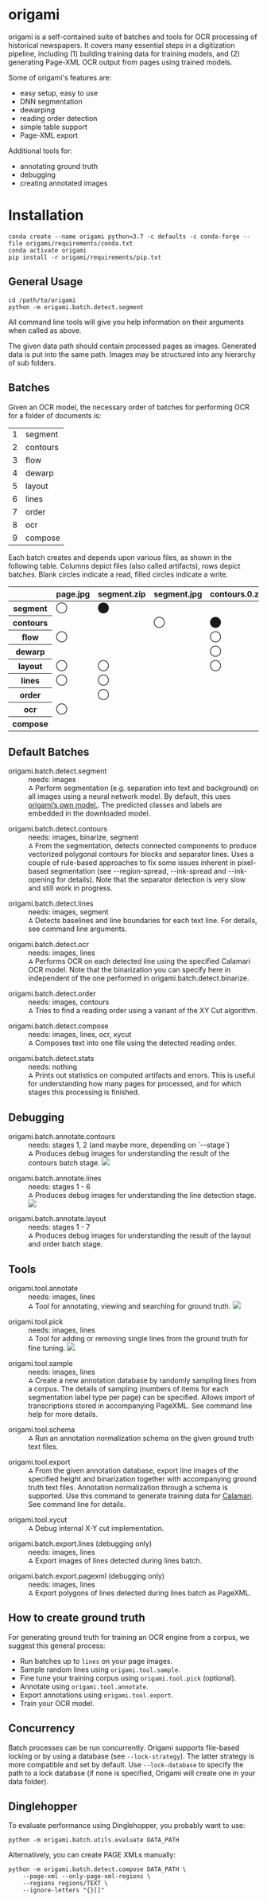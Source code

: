 # origami

origami is a self-contained suite of batches and tools for OCR processing of historical newspapers.
It covers many essential steps in a digitization pipeline, including (1) building training data for
training models, and (2) generating Page-XML OCR output from pages using trained models.

Some of origami's features are:

* easy setup, easy to use
* DNN segmentation
* dewarping
* reading order detection
* simple table support
* Page-XML export

Additional tools for:

* annotating ground truth
* debugging
* creating annotated images

# Installation 

```
conda create --name origami python=3.7 -c defaults -c conda-forge --file origami/requirements/conda.txt
conda activate origami
pip install -r origami/requirements/pip.txt
```

## General Usage

```
cd /path/to/origami
python -m origami.batch.detect.segment
```

All command line tools will give you help information on their arguments when called as above.

The given data path should contain processed pages as images. Generated data is put into the same path.  Images may be structured into any hierarchy of sub folders.

## Batches

Given an OCR model, the necessary order of batches for performing OCR for a folder of documents is:

<table>
<tr>
<td>1</td>
<td>segment</td>
</tr>
<tr>
<td>2</td>
<td>contours</td>
</tr>
<tr>
<td>3</td>
<td>flow</td>
</tr>
<tr>
<td>4</td>
<td>dewarp</td>
</tr>
<tr>
<td>5</td>
<td>layout</td>
</tr>
<tr>
<td>6</td>
<td>lines</td>
</tr>
<tr>
<td>7</td>
<td>order</td>
</tr>
<tr>
<td>8</td>
<td>ocr</td>
</tr>
<tr>
<td>9</td>
<td>compose</td>
</tr>
</table>

Each batch creates and depends upon various files, as shown in the following table.
Columns depict files (also called artifacts), rows depict batches. Blank circles
indicate a read, filled circles indicate a write.

<table class="table table-header-rotated">
<thead>
<tr>
<th></th>
<th class="rotate"><div><span>page.jpg</span></div></th>
<th class="rotate"><div><span>segment.zip</span></div></th>
<th class="rotate"><div><span>segment.jpg</span></div></th>
<th class="rotate"><div><span>contours.0.zip</span></div></th>
<th class="rotate"><div><span>flow.zip</span></div></th>
<th class="rotate"><div><span>lines.0.zip</span></div></th>
<th class="rotate"><div><span>contours.1.zip</span></div></th>
<th class="rotate"><div><span>dewarp.zip</span></div></th>
<th class="rotate"><div><span>contours.2.zip</span></div></th>
<th class="rotate"><div><span>tables.json</span></div></th>
<th class="rotate"><div><span>contours.3.zip</span></div></th>
<th class="rotate"><div><span>lines.3.zip</span></div></th>
<th class="rotate"><div><span>order.json</span></div></th>
<th class="rotate"><div><span>ocr.zip</span></div></th>
<th class="rotate"><div><span>compose.zip</span></div></th>
</tr>
</thead>
<tbody>
<tr>
<th class="row-header">segment</th>
<td>&#9711;</td>
<td>&#11044;</td>
<td></td>
<td></td>
<td></td>
<td></td>
<td></td>
<td></td>
<td></td>
<td></td>
<td></td>
<td></td>
<td></td>
<td></td>
<td></td>
</tr>
<tr>
<th class="row-header">contours</th>
<td></td>
<td></td>
<td>&#9711;</td>
<td>&#11044;</td>
<td></td>
<td></td>
<td></td>
<td></td>
<td></td>
<td></td>
<td></td>
<td></td>
<td></td>
<td></td>
<td></td>
</tr>
<tr>
<th class="row-header">flow</th>
<td>&#9711;</td>
<td></td>
<td></td>
<td>&#9711;</td>
<td>&#11044;</td>
<td>&#11044;</td>
<td></td>
<td></td>
<td></td>
<td></td>
<td></td>
<td></td>
<td></td>
<td></td>
<td></td>
</tr>
<tr>
<th class="row-header">dewarp</th>
<td></td>
<td></td>
<td></td>
<td>&#9711;</td>
<td>&#9711;</td>
<td></td>
<td>&#11044;</td>
<td>&#11044;</td>
<td></td>
<td></td>
<td></td>
<td></td>
<td></td>
<td></td>
<td></td>
</tr>
<tr>
<th class="row-header">layout</th>
<td>&#9711;</td>
<td>&#9711;</td>
<td></td>
<td>&#9711;</td>
<td></td>
<td>&#9711;</td>
<td>&#9711;</td>
<td></td>
<td>&#11044;</td>
<td>&#11044;</td>
<td></td>
<td></td>
<td></td>
<td></td>
<td></td>
</tr>
<tr>
<th class="row-header">lines</th>
<td>&#9711;</td>
<td>&#9711;</td>
<td></td>
<td></td>
<td></td>
<td></td>
<td></td>
<td></td>
<td>&#9711;</td>
<td>&#9711;</td>
<td>&#11044;</td>
<td>&#11044;</td>
<td></td>
<td></td>
<td></td>
</tr>
<tr>
<th class="row-header">order</th>
<td></td>
<td>&#9711;</td>
<td></td>
<td></td>
<td></td>
<td></td>
<td>&#9711;</td>
<td></td>
<td>&#9711;</td>
<td></td>
<td>&#9711;</td>
<td>&#9711;</td>
<td>&#11044;</td>
<td></td>
<td></td>
</tr>
<tr>
<th class="row-header">ocr</th>
<td>&#9711;</td>
<td></td>
<td></td>
<td></td>
<td></td>
<td></td>
<td></td>
<td></td>
<td></td>
<td>&#9711;</td>
<td></td>
<td>&#9711;</td>
<td></td>
<td>&#11044;</td>
<td></td>
</tr>
<tr>
<th class="row-header">compose</th>
<td></td>
<td></td>
<td></td>
<td></td>
<td></td>
<td></td>
<td></td>
<td></td>
<td></td>
<td>&#9711;</td>
<td>&#9711;</td>
<td>&#9711;</td>
<td>&#9711;</td>
<td>&#9711;</td>
<td>&#11044;</td>
</tr>
</tbody>
</table>

## Default Batches

<dl>
  <dt>origami.batch.detect.segment</dt>
  <dd>needs: images</dd>
  <dd>⁂ Perform segmentation (e.g. separation into text and background) on all images using a neural network model. By default, this uses <a href="https://github.com/poke1024/bbz-segment">origami’s own model.</a>. The predicted classes and labels are embedded in the downloaded model.</dd>
</dl>

<dl>
  <dt>origami.batch.detect.contours</dt>
  <dd>needs: images, binarize, segment</dd>
  <dd>⁂ From the segmentation, detects connected components to produce vectorized polygonal contours for blocks and separator lines. 
  Uses a couple of rule-based approaches to fix some issues inherent in pixel-based segmentation (see --region-spread,
  --ink-spread and --ink-opening for details). Note that the separator detection is very slow and still work in progress.</dd>
</dl>

<dl>
  <dt>origami.batch.detect.lines</dt>
  <dd>needs: images, segment</dd>
  <dd>⁂ Detects baselines and line boundaries for each text line. For details, see  command line arguments. </dd>
</dl>

<dl>
  <dt>origami.batch.detect.ocr</dt>
  <dd>needs: images, lines</dd>
  <dd>⁂ Performs OCR on each detected line using the specified Calamari OCR model. Note that the binarization
  you can specify here in independent of the one performed in origami.batch.detect.binarize.</dd>
</dl>

<dl>
  <dt>origami.batch.detect.order</dt>
  <dd>needs: images, contours</dd>
  <dd>⁂ Tries to find a reading order using a variant of the XY Cut algorithm.</dd>
</dl>

<dl>
  <dt>origami.batch.detect.compose</dt>
  <dd>needs: images, lines, ocr, xycut</dd>
  <dd>⁂ Composes text into one file using the detected reading order.</dd>
</dl>

<dl>
  <dt>origami.batch.detect.stats</dt>
  <dd>needs: nothing</dd>
  <dd>⁂ Prints out statistics on computed artifacts and errors. This is useful for
  understanding how many pages for processed, and for which stages this processing
  is finished.</dd>
</dl>

## Debugging

<dl>
  <dt>origami.batch.annotate.contours</dt>
  <dd>needs: stages 1, 2 (and maybe more, depending on `--stage`)</dd>
  <dd>⁂ Produces debug images for understanding the result of the contours batch stage.
  <img src="/docs/img/sample-2436020X_1925-02-27_70_98_009.debug.contours.jpg"></dd>
</dl>

<dl>
  <dt>origami.batch.annotate.lines</dt>
  <dd>needs: stages 1 - 6</dd>
  <dd>⁂ Produces debug images for understanding the line detection stage.
  <img src="/docs/img/sample-SNP2436020X-18720410-1-12-0-0.lines.jpg">
  </dd>
</dl>

<dl>
  <dt>origami.batch.annotate.layout</dt>
  <dd>needs: stages 1 - 7</dd>
  <dd>⁂ Produces debug images for understanding the result of the layout and order
  batch stage.</dd>
</dl>

## Tools

<dl>
  <dt>origami.tool.annotate</dt>
  <dd>needs: images, lines</dd>
  <dd>⁂ Tool for annotating, viewing and searching for ground truth. <img src="/docs/img/sample-annotation.jpg"></dd>
</dl>

<dl>
  <dt>origami.tool.pick</dt>
  <dd>needs: images, lines</dd>
  <dd>⁂ Tool for adding or removing single lines from the ground truth for fine tuning. <img src="/docs/img/sample-linepick.jpg"></dd>
</dl>

<dl>
  <dt>origami.tool.sample</dt>
  <dd>needs: images, lines</dd>
  <dd>⁂ Create a new annotation database by randomly sampling lines from a corpus. The details of sampling (numbers of items
  for each segmentation label type per page) can be specified. Allows import of transcriptions stored in accompanying PageXML.
  See command line help for more details.</dd>
</dl>

<dl>
  <dt>origami.tool.schema</dt>
  <dd>⁂ Run an annotation normalization schema on the given ground truth text files.</dd>
</dl>

<dl>
  <dt>origami.tool.export</dt>
  <dd>⁂ From the given annotation database, export line images of the specified height and binarization together with accompanying
    ground truth text files. Annotation normalization through a schema is supported. Use this command to generate training data for
    <a href="https://github.com/Calamari-OCR/calamari">Calamari</a>. See command line for details.</dd>
</dl>

<dl>
  <dt>origami.tool.xycut</dt>
  <dd>⁂ Debug internal X-Y cut implementation.</dd>
</dl>

<dl>
  <dt>origami.batch.export.lines (debugging only)</dt>
  <dd>needs: images, lines</dd>
  <dd>⁂ Export images of lines detected during lines batch.</dd>
</dl>

<dl>
  <dt>origami.batch.export.pagexml  (debugging only)</dt>
  <dd>needs: images, lines</dd>
  <dd>⁂ Export polygons of lines detected during lines batch as PageXML.</dd>
</dl>


## How to create ground truth

For generating ground truth for training an OCR engine from a corpus, we suggest this general process:

* Run batches up to `lines` on your page images.
* Sample random lines using `origami.tool.sample`.
* Fine tune your training corpus using `origami.tool.pick` (optional).
* Annotate using `origami.tool.annotate`.
* Export annotations using `origami.tool.export`.
* Train your OCR model.

## Concurrency

Batch processes can be run concurrently. Origami supports file-based locking or by using a database (see `--lock-strategy`). The latter strategy is more compatible and set by default.
Use `--lock-database` to specify the path to a lock database (if none is specified, Origami will create one in your data folder).

## Dinglehopper

To evaluate performance using Dinglehopper, you probably want to use:

```
python -m origami.batch.utils.evaluate DATA_PATH
```

Alternatively, you can create PAGE XMLs manually:

```
python -m origami.batch.detect.compose DATA_PATH \
    --page-xml --only-page-xml-regions \
    --regions regions/TEXT \
    --ignore-letters "{}[]"
```
